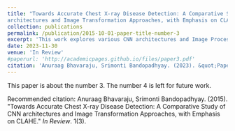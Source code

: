 ```yaml
---
title: "Towards Accurate Chest X-ray Disease Detection: A Comparative Study of CNN
architectures and Image Transformation Approaches, with Emphasis on CLAHE"
collection: publications
permalink: /publication/2015-10-01-paper-title-number-3
excerpt: 'This work explores various CNN architectures and Image Processing techniques for accurate disease detection in Chest X-Rays.'
date: 2023-11-30
venue: 'In Review'
#paperurl: 'http://academicpages.github.io/files/paper3.pdf'
citation: 'Anuraag Bhavaraju, Srimonti Bandopadhyay. (2023). &quot;Paper Title Number 3.&quot; <i>Journal 1</i>. 1(3).'
---
```

This paper is about the number 3. The number 4 is left for future work.

<!-- [Download paper here](http://academicpages.github.io/files/paper3.pdf) -->

Recommended citation: Anuraag Bhavaraju, Srimonti Bandopadhyay. (2015). "Towards Accurate Chest X-ray Disease Detection: A Comparative Study of CNN architectures and Image Transformation Approaches, with Emphasis on CLAHE." <i>In Review</i>. 1(3).